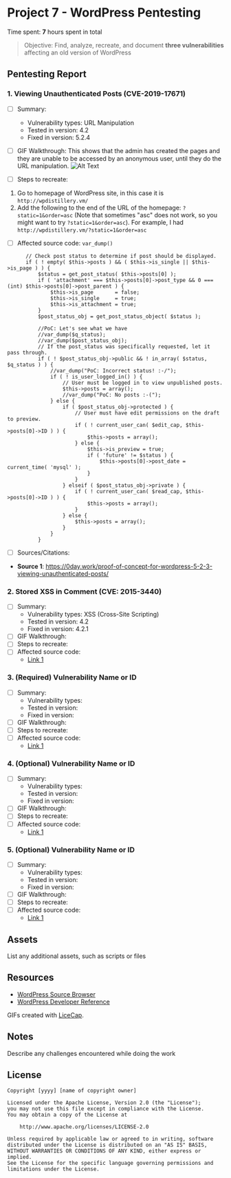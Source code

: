 # Project 7 - WordPress Pentesting

Time spent: **7** hours spent in total

> Objective: Find, analyze, recreate, and document **three vulnerabilities** affecting an old version of WordPress

## Pentesting Report

### 1. Viewing Unauthenticated Posts (CVE-2019-17671)
  - [ ] Summary: 
    - Vulnerability types: URL Manipulation
    - Tested in version: 4.2
    - Fixed in version: 5.2.4
  - [ ] GIF Walkthrough: This shows that the admin has created the pages and they are unable to be accessed by an anonymous user, until they do the URL manipulation.
![Alt Text](Explot2.gif)

  - [ ] Steps to recreate: 
   1) Go to homepage of WordPress site, in this case it is `http://wpdistillery.vm/`
   2) Add the following to the end of the URL of the homepage: `?static=1&order=asc` (Note that sometimes "asc" does not work, so you might want to try `?static=1&order=asc`). For example, I had `http://wpdistillery.vm/?static=1&order=asc`
  - [ ] Affected source code: `var_dump()`
  ```
  		// Check post status to determine if post should be displayed.
		if ( ! empty( $this->posts ) && ( $this->is_single || $this->is_page ) ) {
			$status = get_post_status( $this->posts[0] );
			if ( 'attachment' === $this->posts[0]->post_type && 0 === (int) $this->posts[0]->post_parent ) {
				$this->is_page       = false;
				$this->is_single     = true;
				$this->is_attachment = true;
			}
			$post_status_obj = get_post_status_object( $status );

            //PoC: Let's see what we have
			//var_dump($q_status);
			//var_dump($post_status_obj);
			// If the post_status was specifically requested, let it pass through.
			if ( ! $post_status_obj->public && ! in_array( $status, $q_status ) ) {
				//var_dump("PoC: Incorrect status! :-/");
				if ( ! is_user_logged_in() ) {
					// User must be logged in to view unpublished posts.
					$this->posts = array();
					//var_dump("PoC: No posts :-(");
				} else {
					if ( $post_status_obj->protected ) {
						// User must have edit permissions on the draft to preview.
						if ( ! current_user_can( $edit_cap, $this->posts[0]->ID ) ) {
							$this->posts = array();
						} else {
							$this->is_preview = true;
							if ( 'future' != $status ) {
								$this->posts[0]->post_date = current_time( 'mysql' );
							}
						}
					} elseif ( $post_status_obj->private ) {
						if ( ! current_user_can( $read_cap, $this->posts[0]->ID ) ) {
							$this->posts = array();
						}
					} else {
						$this->posts = array();
					}
				}
			}
  ```
  - [ ] Sources/Citations: 
- **Source 1**: https://0day.work/proof-of-concept-for-wordpress-5-2-3-viewing-unauthenticated-posts/
### 2. Stored XSS in Comment (CVE: 2015-3440)
  - [ ] Summary: 
    - Vulnerability types: XSS (Cross-Site Scripting)
    - Tested in version: 4.2
    - Fixed in version: 4.2.1
  - [ ] GIF Walkthrough: 
  - [ ] Steps to recreate: 
  - [ ] Affected source code:
    - [Link 1](https://core.trac.wordpress.org/browser/tags/version/src/source_file.php)
### 3. (Required) Vulnerability Name or ID
  - [ ] Summary: 
    - Vulnerability types:
    - Tested in version:
    - Fixed in version: 
  - [ ] GIF Walkthrough: 
  - [ ] Steps to recreate: 
  - [ ] Affected source code:
    - [Link 1](https://core.trac.wordpress.org/browser/tags/version/src/source_file.php)
### 4. (Optional) Vulnerability Name or ID
  - [ ] Summary: 
    - Vulnerability types:
    - Tested in version:
    - Fixed in version: 
  - [ ] GIF Walkthrough: 
  - [ ] Steps to recreate: 
  - [ ] Affected source code:
    - [Link 1](https://core.trac.wordpress.org/browser/tags/version/src/source_file.php)
### 5. (Optional) Vulnerability Name or ID
  - [ ] Summary: 
    - Vulnerability types:
    - Tested in version:
    - Fixed in version: 
  - [ ] GIF Walkthrough: 
  - [ ] Steps to recreate: 
  - [ ] Affected source code:
    - [Link 1](https://core.trac.wordpress.org/browser/tags/version/src/source_file.php) 

## Assets

List any additional assets, such as scripts or files

## Resources

- [WordPress Source Browser](https://core.trac.wordpress.org/browser/)
- [WordPress Developer Reference](https://developer.wordpress.org/reference/)

GIFs created with [LiceCap](http://www.cockos.com/licecap/).

## Notes

Describe any challenges encountered while doing the work

## License

    Copyright [yyyy] [name of copyright owner]

    Licensed under the Apache License, Version 2.0 (the "License");
    you may not use this file except in compliance with the License.
    You may obtain a copy of the License at

        http://www.apache.org/licenses/LICENSE-2.0

    Unless required by applicable law or agreed to in writing, software
    distributed under the License is distributed on an "AS IS" BASIS,
    WITHOUT WARRANTIES OR CONDITIONS OF ANY KIND, either express or implied.
    See the License for the specific language governing permissions and
    limitations under the License.

